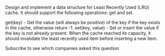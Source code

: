 Design and implement a data structure for Least Recently Used (LRU) cache. It should support the following operations: get and set.

get(key) - Get the value (will always be positive) of the key if the key exists in the cache, otherwise return -1.
set(key, value) - Set or insert the value if the key is not already present. When the cache reached its capacity, it should invalidate the least recently used item before inserting a new item.

Subscribe to see which companies asked this question